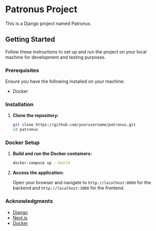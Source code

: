# Patronus Project

This is a Django project named Patronus.

## Getting Started

Follow these instructions to set up and run the project on your local machine for development and testing purposes.

### Prerequisites

Ensure you have the following installed on your machine:

- Docker 

### Installation

1. **Clone the repository:**

    ```bash
    git clone https://github.com/yourusername/patronus.git
    cd patronus
    ```

### Docker Setup 

1. **Build and run the Docker containers:**

    ```bash
    docker-compose up --build
    ```

2. **Access the application:**

    Open your browser and navigate to `http://localhost:8000` for the backend and `http://localhost:3000` for the frontend.

### Acknowledgments

- [Django](https://www.djangoproject.com/)
- [Next.js](https://nextjs.org/)
- [Docker](https://www.docker.com/)
